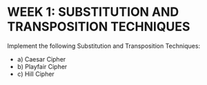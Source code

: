 # WEEK 1: SUBSTITUTION AND TRANSPOSITION TECHNIQUES
Implement the following Substitution and Transposition Techniques:

- a) Caesar Cipher
- b) Playfair Cipher
- c) Hill Cipher
